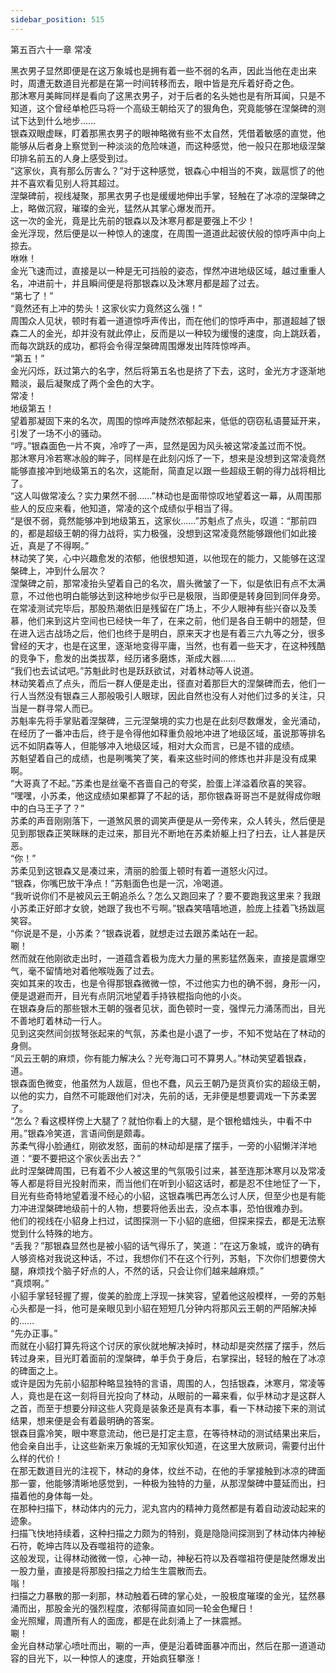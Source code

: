 ```yaml
---
sidebar_position: 515
---
```

 第五百六十一章 常凌


黑衣男子显然即便是在这万象城也是拥有着一些不弱的名声，因此当他在走出来时，周遭无数道目光都是在第一时间转移而去，眼中皆是充斥着好奇之色。  
那沐寒月美眸同样是看向了这黑衣男子，对于后者的名头她也是有所耳闻，只是不知道，这个曾经单枪匹马将一个高级王朝给灭了的狠角色，究竟能够在涅槃碑的测试下达到什么地步……  
银森双眼虚眯，盯着那黑衣男子的眼神略微有些不太自然，凭借着敏感的直觉，他能够从后者身上察觉到一种淡淡的危险味道，而这种感觉，他一般只在那地级涅槃印排名前五的人身上感受到过。  
“这家伙，真有那么厉害么？”对于这种感觉，银森心中相当的不爽，跋扈惯了的他并不喜欢看见别人将其超过。  
涅槃碑前，视线凝聚，那黑衣男子也是缓缓地伸出手掌，轻触在了冰凉的涅槃碑之上，略做沉寂，璀璨的金光，猛然从其掌心爆发而开。  
这一次的金光，竟是比先前的银森以及沐寒月都是要强上不少！  
金光浮现，然后便是以一种惊人的速度，在周围一道道此起彼伏般的惊呼声中向上掠去。  
咻咻！  
金光飞速而过，直接是以一种是无可挡般的姿态，悍然冲进地级区域，越过重重人名，冲进前十，并且瞬间便是将那银森以及沐寒月都是超了过去。  
“第七了！”  
“竟然还有上冲的势头！这家伙实力竟然这么强！”  
周围众人见状，顿时有着一道道惊呼声传出，而在他们的惊呼声中，那道超越了银森二人的金光，却并没有就此停止，反而是以一种较为缓慢的速度，向上跳跃着，而每次跳跃的成功，都将会令得涅槃碑周围爆发出阵阵惊哗声。  
“第五！”  
金光闪烁，跃过第六的名字，然后将第五名也是挤了下去，这时，金光方才逐渐地黯淡，最后凝聚成了两个金色的大字。  
常凌！  
地级第五！  
望着那凝固下来的名次，周围的惊哗声陡然浓郁起来，低低的窃窃私语蔓延开来，引发了一场不小的骚动。  
“哼。”银森面色一片不爽，冷哼了一声，显然是因为风头被这常凌盖过而不悦。  
那沐寒月冷若寒冰般的眸子，同样是在此刻闪烁了一下，想来是没想到这常凌竟然能够直接冲到地级第五的名次，这能耐，简直足以跟一些超级王朝的得力战将相比了。  
“这人叫做常凌么？实力果然不弱……”林动也是面带惊叹地望着这一幕，从周围那些人的反应来看，他知道，常凌的这个成绩似乎相当了得。  
“是很不弱，竟然能够冲到地级第五，这家伙……”苏魁点了点头，叹道：“那前四的，都是超级王朝的得力战将，实力极强，没想到这常凌竟然能够跟他们如此接近，真是了不得啊。”  
林动笑了笑，心中兴趣愈发的浓郁，他很想知道，以他现在的能力，又能够在这涅槃碑上，冲到什么层次？  
涅槃碑之前，那常凌抬头望着自己的名次，眉头微皱了一下，似是依旧有点不太满意，不过他也明白能够达到这种地步似乎已是极限，当即便是转身回到同伴身旁。  
在常凌测试完毕后，那股热潮依旧是残留在广场上，不少人眼神有些兴奋以及羡慕，他们来到这片空间也已经快一年了，在来之前，他们是各自王朝中的翘楚，但在进入远古战场之后，他们也终于是明白，原来天才也是有着三六九等之分，很多曾经的天才，也是在这里，逐渐地变得平庸，当然，也有着一些天才，在这种残酷的竞争下，愈发的出类拔萃，经历诸多磨炼，渐成大器……  
“我们也去试试吧。”苏魁此时也是跃跃欲试，对着林动等人说道。  
林动笑着点了点头，而后一群人便是走出，径直对着那巨大的涅槃碑而去，他们一行人当然没有银森三人那般吸引人眼球，因此自然也没有人对他们过多的关注，只当是一群寻常人而已。  
苏魁率先将手掌贴着涅槃碑，三元涅槃境的实力也是在此刻尽数爆发，金光涌动，在经历了一番冲击后，终于是令得他如释重负般地冲进了地级区域，虽说那等排名远不如阴森等人，但能够冲入地级区域，相对大众而言，已是不错的成绩。  
苏魁望着自己的成绩，也是咧嘴笑了笑，看来这些时间的修炼也并非是没有成果啊。  
“大哥真了不起。”苏柔也是丝毫不吝啬自己的夸奖，脸蛋上洋溢着欣喜的笑容。  
“嘿嘿，小苏柔，他这成绩如果都算了不起的话，那你银森哥哥岂不是就得成你眼中的白马王子了？”  
苏柔的声音刚刚落下，一道煞风景的调笑声便是从一旁传来，众人转头，然后便是见到那银森正笑眯眯的走过来，那目光不断地在苏柔娇躯上扫了扫去，让人甚是厌恶。  
“你！”  
苏柔见到这银森又是凑过来，清丽的脸蛋上顿时有着一道怒火闪过。  
“银森，你嘴巴放干净点！”苏魁面色也是一沉，冷喝道。  
“我听说你们不是被风云王朝追杀么？怎么又跑回来了？要不要跑我这里来？我跟小苏柔正好郎才女貌，她跟了我也不亏啊。”银森笑嘻嘻地道，脸庞上挂着飞扬跋扈笑容。  
“你说是不是，小苏柔？”银森说着，就想走过去跟苏柔站在一起。  
唰！  
然而就在他刚欲走出时，一道蕴含着极为庞大力量的黑影猛然轰来，直接是震爆空气，毫不留情地对着他喉咙轰了过去。  
突如其来的攻击，也是令得那银森微微一惊，不过他实力也的确不弱，身形一闪，便是退避而开，目光有点阴沉地望着手持铁棍指向他的小炎。  
在银森身后的那些银木王朝的强者见状，面色顿时一变，强悍元力涌荡而出，目光不善地盯着林动一行人。  
见到这突然间剑拔弩张起来的气氛，苏柔也是小退了一步，不知不觉站在了林动的身侧。  
“风云王朝的麻烦，你有能力解决么？光夸海口可不算男人。”林动笑望着银森，道。  
银森面色微变，他虽然为人跋扈，但也不蠢，风云王朝乃是货真价实的超级王朝，以他的实力，自然不可能跟他们对决，先前的话，无非便是想要调戏一下苏柔罢了。  
“怎么？看这模样傍上大腿了？就怕你看上的大腿，是个银枪蜡烛头，中看不中用。”银森冷笑道，言语间倒是颇毒。  
苏柔气得小脸通红，刚欲发怒，面前的林动却是摆了摆手，一旁的小貂懒洋洋地道：“要不要把这个家伙丢出去？”  
此时涅槃碑周围，已有着不少人被这里的气氛吸引过来，甚至连那沐寒月以及常凌等人都是将目光投射而来，而当他们在听到小貂这话时，都是忍不住地怔了一下，目光有些奇特地望着漫不经心的小貂，这银森嘴巴再怎么讨人厌，但至少也是有能力冲进涅槃碑地级前十的人物，想要将他丢出去，没点本事，恐怕很难办到。  
他们的视线在小貂身上扫过，试图探测一下小貂的底细，但探来探去，都是无法察觉到什么特殊的地方。  
“丢我？”那银森显然也是被小貂的话气得乐了，笑道：“在这万象城，或许的确有人够资格对我说这种话，不过，我想你们不在这个行列，苏魁，下次你们想要傍大腿，麻烦找个脑子好点的人，不然的话，只会让你们越来越麻烦。”  
“真烦啊。”  
小貂手掌轻轻握了握，俊美的脸庞上浮现一抹笑容，望着他这般模样，一旁的苏魁心头都是一抖，他可是亲眼见到小貂在短短几分钟内将那风云王朝的严陌解决掉的……  
“先办正事。”  
而就在小貂打算先将这个讨厌的家伙就地解决掉时，林动却是突然摆了摆手，然后转过身来，目光盯着面前的涅槃碑，单手负于身后，右掌探出，轻轻的触在了冰凉的碑面之上。  
或许是因为先前小貂那种略显独特的言语，周围的人，包括银森，沐寒月，常凌等人，竟也是在这一刻将目光投向了林动，从眼前的一幕来看，似乎林动才是这群人之首，而至于想要分辩这些人究竟是装象还是真有本事，看一下林动接下来的测试结果，想来便是会有着最明确的答案。  
银森目露冷笑，眼中寒意流动，他已是打定主意，在等待林动的测试结果出来后，他会亲自出手，让这些新来万象城的无知家伙知道，在这里大放厥词，需要付出什么样的代价！  
在那无数道目光的注视下，林动的身体，纹丝不动，在他的手掌接触到冰凉的碑面那一霎，他能够清晰地感觉到，一种极为独特的力量，从那涅槃碑中蔓延而出，扫描着他的身体每一处。  
在那种扫描下，林动体内的元力，泥丸宫内的精神力竟然都是有着自动波动起来的迹象。  
扫描飞快地持续着，这种扫描之力颇为的特别，竟是隐隐间探测到了林动体内神秘石符，乾坤古阵以及吞噬祖符的迹象。  
这般发现，让得林动微微一惊，心神一动，神秘石符以及吞噬祖符便是陡然爆发出一股力量，直接是将那股扫描之力给生生震散而去。  
嗡！  
扫描之力暴散的那一刹那，林动触着石碑的掌心处，一股极度璀璨的金光，猛然暴涌而出，那股金光的强烈程度，浓郁得简直如同一轮金色耀日！  
金光照耀，周遭所有人的面庞，都是在此刻涌上了一抹震撼。  
唰！  
金光自林动掌心喷吐而出，唰的一声，便是沿着碑面暴冲而出，然后在那一道道动容的目光下，以一种惊人的速度，开始疯狂攀涨！  
  
  
